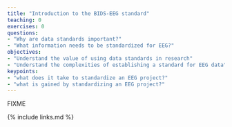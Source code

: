```yaml
---
title: "Introduction to the BIDS-EEG standard"
teaching: 0
exercises: 0
questions:
- "Why are data standards important?"
- "What information needs to be standardized for EEG?"
objectives:
- "Understand the value of using data standards in research"
- "Understand the complexities of establishing a standard for EEG data"
keypoints:
- "what does it take to standardize an EEG project?"
- "what is gained by standardizing an EEG project?"
---
```

FIXME

{% include links.md %}

